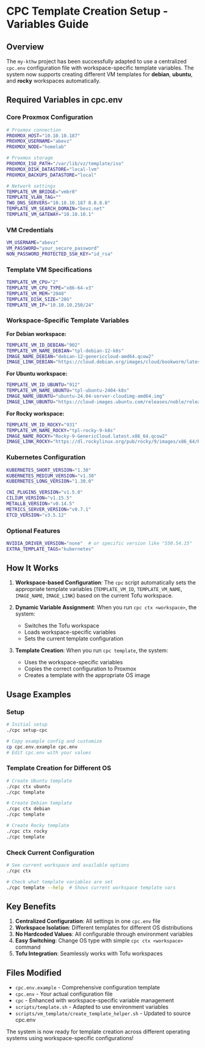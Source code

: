 # CPC Template Creation Setup - Variables Guide

## Overview

The `my-kthw` project has been successfully adapted to use a centralized `cpc.env` configuration file with workspace-specific template variables. The system now supports creating different VM templates for **debian**, **ubuntu**, and **rocky** workspaces automatically.

## Required Variables in cpc.env

### Core Proxmox Configuration
```bash
# Proxmox connection
PROXMOX_HOST="10.10.10.187"
PROXMOX_USERNAME="abevz"
PROXMOX_NODE="homelab"

# Proxmox storage
PROXMOX_ISO_PATH="/var/lib/vz/template/iso"
PROXMOX_DISK_DATASTORE="local-lvm"
PROXMOX_BACKUPS_DATASTORE="local"

# Network settings
TEMPLATE_VM_BRIDGE="vmbr0"
TEMPLATE_VLAN_TAG=""
TWO_DNS_SERVERS="10.10.10.187 8.8.8.8"
TEMPLATE_VM_SEARCH_DOMAIN="bevz.net"
TEMPLATE_VM_GATEWAY="10.10.10.1"
```

### VM Credentials
```bash
VM_USERNAME="abevz"
VM_PASSWORD="your_secure_password"
NON_PASSWORD_PROTECTED_SSH_KEY="id_rsa"
```

### Template VM Specifications
```bash
TEMPLATE_VM_CPU="2"
TEMPLATE_VM_CPU_TYPE="x86-64-v3"
TEMPLATE_VM_MEM="2048"
TEMPLATE_DISK_SIZE="20G"
TEMPLATE_VM_IP="10.10.10.250/24"
```

### Workspace-Specific Template Variables

**For Debian workspace:**
```bash
TEMPLATE_VM_ID_DEBIAN="902"
TEMPLATE_VM_NAME_DEBIAN="tpl-debian-12-k8s"
IMAGE_NAME_DEBIAN="debian-12-genericcloud-amd64.qcow2"
IMAGE_LINK_DEBIAN="https://cloud.debian.org/images/cloud/bookworm/latest/debian-12-genericcloud-amd64.qcow2"
```

**For Ubuntu workspace:**
```bash
TEMPLATE_VM_ID_UBUNTU="912"
TEMPLATE_VM_NAME_UBUNTU="tpl-ubuntu-2404-k8s"
IMAGE_NAME_UBUNTU="ubuntu-24.04-server-cloudimg-amd64.img"
IMAGE_LINK_UBUNTU="https://cloud-images.ubuntu.com/releases/noble/release/ubuntu-24.04-server-cloudimg-amd64.img"
```

**For Rocky workspace:**
```bash
TEMPLATE_VM_ID_ROCKY="931"
TEMPLATE_VM_NAME_ROCKY="tpl-rocky-9-k8s"
IMAGE_NAME_ROCKY="Rocky-9-GenericCloud.latest.x86_64.qcow2"
IMAGE_LINK_ROCKY="https://dl.rockylinux.org/pub/rocky/9/images/x86_64/Rocky-9-GenericCloud.latest.x86_64.qcow2"
```

### Kubernetes Configuration
```bash
KUBERNETES_SHORT_VERSION="1.30"
KUBERNETES_MEDIUM_VERSION="v1.30"
KUBERNETES_LONG_VERSION="1.30.0"

CNI_PLUGINS_VERSION="v1.5.0"
CILIUM_VERSION="v1.15.5"
METALLB_VERSION="v0.14.5"
METRICS_SERVER_VERSION="v0.7.1"
ETCD_VERSION="v3.5.12"
```

### Optional Features
```bash
NVIDIA_DRIVER_VERSION="none"  # or specific version like "550.54.15"
EXTRA_TEMPLATE_TAGS="kubernetes"
```

## How It Works

1. **Workspace-based Configuration**: The `cpc` script automatically sets the appropriate template variables (`TEMPLATE_VM_ID`, `TEMPLATE_VM_NAME`, `IMAGE_NAME`, `IMAGE_LINK`) based on the current Tofu workspace.

2. **Dynamic Variable Assignment**: When you run `cpc ctx <workspace>`, the system:
   - Switches the Tofu workspace 
   - Loads workspace-specific variables
   - Sets the current template configuration

3. **Template Creation**: When you run `cpc template`, the system:
   - Uses the workspace-specific variables
   - Copies the correct configuration to Proxmox
   - Creates a template with the appropriate OS image

## Usage Examples

### Setup
```bash
# Initial setup
./cpc setup-cpc

# Copy example config and customize
cp cpc.env.example cpc.env
# Edit cpc.env with your values
```

### Template Creation for Different OS
```bash
# Create Ubuntu template
./cpc ctx ubuntu
./cpc template

# Create Debian template  
./cpc ctx debian
./cpc template

# Create Rocky template
./cpc ctx rocky
./cpc template
```

### Check Current Configuration
```bash
# See current workspace and available options
./cpc ctx

# Check what template variables are set
./cpc template --help  # Shows current workspace template vars
```

## Key Benefits

1. **Centralized Configuration**: All settings in one `cpc.env` file
2. **Workspace Isolation**: Different templates for different OS distributions
3. **No Hardcoded Values**: All configurable through environment variables
4. **Easy Switching**: Change OS type with simple `cpc ctx <workspace>` command
5. **Tofu Integration**: Seamlessly works with Tofu workspaces

## Files Modified

- `cpc.env.example` - Comprehensive configuration template
- `cpc.env` - Your actual configuration file
- `cpc` - Enhanced with workspace-specific variable management
- `scripts/template.sh` - Adapted to use environment variables
- `scripts/vm_template/create_template_helper.sh` - Updated to source cpc.env

The system is now ready for template creation across different operating systems using workspace-specific configurations!
